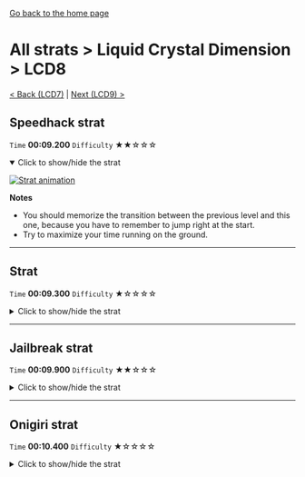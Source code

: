 [Go back to the home page](https://github.com/Doublevil/scbspeedrun)

# All strats > Liquid Crystal Dimension > LCD8

[< Back (LCD7)](https://github.com/Doublevil/scbspeedrun/blob/main/levels/all_lvl/LCD/LCD7.md) | [Next (LCD9) >](https://github.com/Doublevil/scbspeedrun/blob/main/levels/all_lvl/LCD/LCD9.md)

## Speedhack strat

`Time` **00:09.200** `Difficulty` ★★☆☆☆
<details open>
  <summary>Click to show/hide the strat</summary>

  [![Strat animation](https://github.com/Doublevil/scbspeedrun/blob/main/media/levels/LCD/LCD8_S_Strat.webp)](https://github.com/Doublevil/scbspeedrun/blob/main/media/levels/LCD/LCD8_S_Strat.mp4?raw=true)

  **Notes**
  - You should memorize the transition between the previous level and this one, because you have to remember to jump right at the start.
  - Try to maximize your time running on the ground.
</details>

---
## Strat

`Time` **00:09.300** `Difficulty` ★☆☆☆☆
<details>
  <summary>Click to show/hide the strat</summary>

  [![Strat animation](https://github.com/Doublevil/scbspeedrun/blob/main/media/levels/LCD/LCD8_Strat.webp)](https://github.com/Doublevil/scbspeedrun/blob/main/media/levels/LCD/LCD8_Strat.mp4?raw=true)

  **Notes**
  - Optimized with wall clips and ink blinks to regen your dashes. You don't have to optimize it as much, take it as fast as you're comfortable with.
</details>

---
## Jailbreak strat

`Time` **00:09.900** `Difficulty` ★★☆☆☆
<details>
  <summary>Click to show/hide the strat</summary>

  [![Strat animation](https://github.com/Doublevil/scbspeedrun/blob/main/media/levels/LCD/LCD8_JailbreakStrat.webp)](https://github.com/Doublevil/scbspeedrun/blob/main/media/levels/LCD/LCD8_JailbreakStrat.mp4?raw=true)
</details>

---
## Onigiri strat

`Time` **00:10.400** `Difficulty` ★☆☆☆☆
<details>
  <summary>Click to show/hide the strat</summary>

  [![Strat animation](https://github.com/Doublevil/scbspeedrun/blob/main/media/levels/LCD/LCD8_OnigiriStrat.webp)](https://github.com/Doublevil/scbspeedrun/blob/main/media/levels/LCD/LCD8_OnigiriStrat.mp4?raw=true)

  **Notes**
  - You don't have to optimize it as much, take it as fast as you're comfortable with.
</details>
